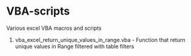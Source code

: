 # VBA-scripts
Various excel VBA macros and scripts

1. vba_excel_return_unique_values_in_range.vba - Function that return unique values in Range filtered with table filters

